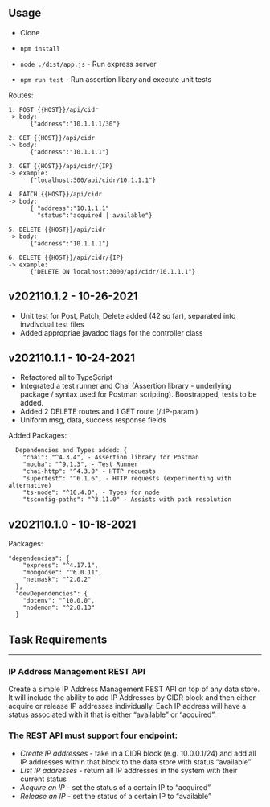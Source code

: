 ## Usage

- Clone

- `npm install`
- `node ./dist/app.js` - Run express server
- `npm run test` - Run assertion libary and execute unit tests

Routes:

```
1. POST {{HOST}}/api/cidr
-> body:
      {"address":"10.1.1.1/30"}

2. GET {{HOST}}/api/cidr
-> body:
      {"address":"10.1.1.1"}

3. GET {{HOST}}/api/cidr/{IP}
-> example:
      {"localhost:300/api/cidr/10.1.1.1"}

4. PATCH {{HOST}}/api/cidr
-> body:
      { "address":"10.1.1.1"
        "status":"acquired | available"}

5. DELETE {{HOST}}/api/cidr
-> body:
      {"address":"10.1.1.1"}

6. DELETE {{HOST}}/api/cidr/{IP}
-> example:
      {"DELETE ON localhost:3000/api/cidr/10.1.1.1"}
```

## v202110.1.2 - 10-26-2021

- Unit test for Post, Patch, Delete added (42 so far), separated into invdivdual test files
- Added appropriae javadoc flags for the controller class

## v202110.1.1 - 10-24-2021

- Refactored all to TypeScript
- Integrated a test runner and Chai (Assertion library - underlying package / syntax used for Postman scripting). Boostrapped, tests to be added.
- Added 2 DELETE routes and 1 GET route (/:IP-param )
- Uniform msg, data, success response fields

Added Packages:

```
  Dependencies and Types added: {
    "chai": "^4.3.4", - Assertion library for Postman
    "mocha": "^9.1.3", - Test Runner
    "chai-http": "^4.3.0" - HTTP requests
    "supertest": "^6.1.6", - HTTP requests (experimenting with alternative)
    "ts-node": "^10.4.0", - Types for node
    "tsconfig-paths": "^3.11.0" - Assists with path resolution
```

## v202110.1.0 - 10-18-2021

Packages:

```
"dependencies": {
    "express": "^4.17.1",
    "mongoose": "^6.0.11",
    "netmask": "^2.0.2"
  },
  "devDependencies": {
    "dotenv": "^10.0.0",
    "nodemon": "^2.0.13"
  }
```

## Task Requirements

---

### IP Address Management REST API

Create a simple IP Address Management REST API on top of any data store. It will include the ability to add IP Addresses by CIDR block and then either acquire or release IP addresses individually. Each IP address will have a status associated with it that is either “available” or “acquired”.

### The REST API must support four endpoint:

- _Create IP addresses_ - take in a CIDR block (e.g. 10.0.0.1/24) and add all IP addresses within that block to the data store with status “available”
- _List IP addresses_ - return all IP addresses in the system with their current status
- _Acquire an IP_ - set the status of a certain IP to “acquired”
- _Release an IP_ - set the status of a certain IP to “available”
